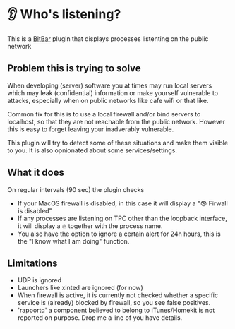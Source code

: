 # :ear: Who's listening? 
This is a [BitBar](https://github.com/matryer/bitbar) plugin that displays processes listenting on the public network

## Problem this is trying to solve
When developing (server) software you at times may run local servers which may leak (confidential) information or make yourself vulnerable to attacks, especially when on public networks like cafe wifi or that like.

Common fix for this is to use a local firewall and/or bind servers to localhost, so that they are not reachable from the public network. However this is easy to forget leaving your inadverably vulnerable. 

This plugin will try to detect some of these situations and make them visible to you. It is also opnionated about some services/settings.


## What it does
On regular intervals (90 sec) the plugin checks
 * If your MacOS firewall is disabled, in this case it will display a ":fearful: Firwall is disabled"
 * If any processes are listening on TPC other than the loopback interface, it will display a :fire:  together with the process name. 
 * You also have the option to ignore a certain alert for 24h hours, this is the "I know what I am doing" function.

## Limitations
 * UDP is ignored
 * Launchers like xinted are ignored (for now)
 * When firewall is active, it is currently not checked whether a specific service is (already) blocked by firewall, so you see false positives.
 * 'rapportd' a component believed to belong to iTunes/Homekit is not reported on purpose. Drop me a line of you have details. 
 

